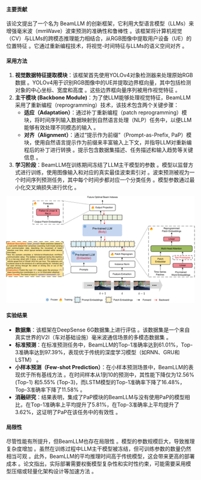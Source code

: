 #### 主要贡献

该论文提出了一个名为 BeamLLM 的创新框架，它利用大型语言模型（LLMs）来增强毫米波（mmWave）波束预测的准确性和鲁棒性 。该框架将计算机视觉（CV）与LLMs的跨模态推理能力相结合，从RGB图像中提取用户设备（UE）的位置特征 。它通过重新编程技术，将视觉-时间特征与LLMs的语义空间对齐 。

#### 采用方法

1. **视觉数据特征提取模块**：该框架首先使用YOLOv4对象检测器来处理原始RGB数据 。YOLOv4用于识别RGB图像中的UE并提取边界框向量，其中包括检测对象的中心坐标、宽度和高度 。这些边界框向量序列被用作视觉特征 。
2. **主干模块 (Backbone Module)**：为了使LLM能够处理视觉特征，BeamLLM采用了重新编程（reprogramming）技术，该技术包含两个关键步骤：
   - **适应（Adaptation）**：通过补丁重新编程（patch reprogramming）模块，将时间序列输入数据映射到自然语言处理（NLP）任务中，以便LLM能够有效处理不同模态的输入 。
   - **对齐（Alignment）**：通过“提示作为前缀”（Prompt-as-Prefix, PaP）模块，使用自然语言提示作为前缀来丰富输入上下文，并指导LLM对重新编程后的补丁进行转换 。提示包含数据集描述、任务描述和输入趋势等关键信息 。
3. **学习阶段**：BeamLLM在训练期间冻结了LLM主干模型的参数 。模型以监督方式进行训练，使用图像输入和对应的真实最佳波束索引对 。波束预测被视为一个时间序列预测任务，其中每个时间步都对应一个分类任务 。模型参数通过最小化交叉熵损失进行优化 。

<img src="./img/9_1.png" style="zoom: 50%;" />

#### 实验结果

- **数据集**：该框架在DeepSense 6G数据集上进行评估 。该数据集是一个来自真实世界的V2I（车对基础设施）毫米波通信场景的多模态数据集 。
- **标准预测**：在标准预测任务中，BeamLLM的Top-1准确率达到61.01%，Top-3准确率达到97.39%，表现优于传统的深度学习模型（如RNN、GRU和LSTM） 。
- **小样本预测（Few-shot Prediction）**：在小样本预测场景中，BeamLLM的表现优于所有基线方法 。在时间样本从1到10的预测中，其性能下降仅为12.56% (Top-1) 和5.55% (Top-3)，而LSTM模型的Top-1准确率下降了16.48%，Top-3准确率下降了11.58% 。
- **消融研究**：结果表明，集成了PaP模块的BeamLLM与没有使用PaP的模型相比，在Top-1准确率上平均提升了5.81%，在Top-3准确率上平均提升了3.62%，这证明了PaP在该任务中的有效性 。

#### 局限性

尽管性能有所提升，但BeamLLM也存在局限性 。模型的参数规模巨大，导致推理复杂度增加 。虽然在训练过程中LLM主干模型被冻结，但可训练参数的数量仍然相当可观 。此外，BeamLLM的平均推理时间高于传统模型，这会带来更高的部署成本 。论文指出，实际部署需要权衡模型复杂性和实时性约束，可能需要采用模型压缩或轻量化架构设计等加速方法 。